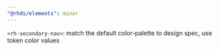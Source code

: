 ```yaml
---
"@rhds/elements": minor
---
```


`<rh-secondary-nav>`: match the default color-palette to design spec, use token 
color values
